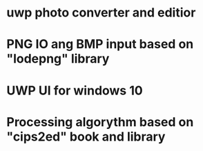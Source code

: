 # uwp photo converter and editior
# PNG IO ang BMP input based on "lodepng" library
# UWP UI for windows 10
# Processing algorythm based on "cips2ed" book and library
